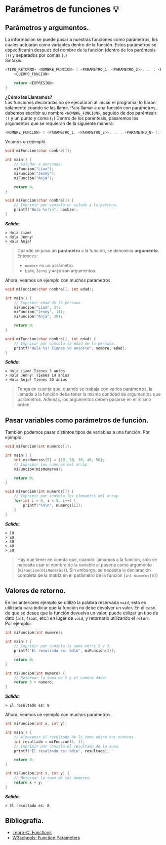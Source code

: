 # Parámetros de funciones 💡
## Parámetros y argumentos.
La información se puede pasar a nuestras funciones como parámetros, los cuales actuarán como variables dentro de la función. Estos parámetros se especificarán después del nombre de la función (dentro de los paréntesis `()`) y separados por comas (`,`)<br>
Sintaxis:
```c
<TIPO_RETORNO> <NOMBRE_FUNCION> ( <PARAMETRO_1, <PARAMETRO_2>>, .. , <PARAMETRO_N> ) {
    <CUERPO_FUNCION>

    return <EXPRESION>
}
```

**¿Cómo las Llamamos?**<br>
Las funciones declaradas no se ejecutarán al iniciar el programa; lo harán solamente cuando se las llame. Para llamar a una función con parámetros, debemos escribir su nombre `<NOMBRE_FUNCION>`, seguido de dos paréntesis `()` y un punto y coma (`;`) Dentro de los paréntesis, pasaremos los argumentos que se requieran de la siguiente manera:
```c
<NOMBRE_FUNCION> ( <PARAMETRO_1, <PARAMETRO_2>>, .. , <PARAMETRO_N> );
```

Veamos un ejemplo.
```c
void miFuncion(char nombre[]);

int main() {
    // Saludar a personas.
    miFuncion("Liam");
    miFuncion("Jenny");
    miFuncion("Anja");

    return 0;
}

void miFuncion(char nombre[]) {
    // Imprimir por consola un saludo a la persona.
    printf("Hola %s!\n", nombre);
}
```
***Salida***:
```
> Hola Liam!
> Hola Jenny!
> Hola Anja!
```
> Cuando se pasa un **parámetro** a la función, se denomina **argumento**. Entonces:
> - `nombre` es un parámetro.
> - `Liam`, `Jenny` y `Anja` son argumentos.

Ahora, veamos un ejemplo con muchos parametros.
```c
void miFuncion(char nombre[], int edad);

int main() {
    // Imprimir edad de la persona.
    miFuncion("Liam", 3);
    miFuncion("Jenny", 14);
    miFuncion("Anja", 30);

    return 0;
}

void miFuncion(char nombre[], int edad) {
    // Imprimir por consola la edad de la persona.
    printf("Hola %s! Tienes %d anios\n", nombre, edad);
}
```
***Salida***:
```
> Hola Liam! Tienes 3 anios
> Hola Jenny! Tienes 14 anios
> Hola Anja! Tienes 30 anios
```
> Tenga en cuenta que, cuando se trabaja con varios parámetros, la llamada a la función debe tener la misma cantidad de argumentos que parámetros. Además, los argumentos deben pasarse en el mismo orden.

## Pasar variables como parámetros de función.
También podemos pasar distintos tipos de variables a una función. Por ejemplo:
```c
void miFuncion(int numeros[]);

int main() {
    int misNumeros[5] = {10, 20, 30, 40, 50};
    // Imprimir los numeros del array.
    miFuncion(misNumeros);

    return 0;
}

void miFuncion(int numeros[]) {
    // Imprimir por consola los elementos del array.
    for(int i = 0, i < 5, i++) {
        printf("%d\n", numeros[i]);
    }
}
```
***Salida***:
```
> 10
> 20
> 30
> 40
> 50
```
> Hay que tener en cuenta que, cuando llamamos a la función, solo se necesita usar el nombre de la variable al pasarla como argumento (`miFuncion(misNumeros)`). Sin embargo, se necesita la declaración completa de la matriz en el parámetro de la función (`int numeros[5]`)

## Valores de retorno.
En los anteriores ejemplo se utilizó la palabra reservada `void`, esta es utilizada para indicar que la función no debe devolver un valor. En el caso de que se desee que la función devuelva un valor, puede utilizar un tipo de dato (`int`, `float`, etc.) en lugar de `void`, y retornarlo utilizando el `return`.<br>
Por ejemplo:
```c
int miFuncion(int numero);

int main() {
    // Imprimir por consola la suma entre 5 y 3.
    printf("El resultado es: %d\n", miFuncion(3));

    return 0;
}

int miFuncion(int numero) {
    // Retornar la suma de 5 y el numero dado.
    return 5 + numero;
}
```
***Salida***:
```
> El resultado es: 8
```

Ahora, veamos un ejemplo con muchos parametros.
```c
int miFuncion(int x, int y);

int main() {
    // Almacenar el resultado de la suma entre dos numeros.
    int resultado = miFuncion(5, 3);
    // Imprimir por consola el resultado de la suma.
    printf("El resultado es: %d\n", resultado);

    return 0;
}

int miFuncion(int x, int y) {
    // Retornar la suma de los numeros.
    return x + y;
}
```
***Salida***:
```
> El resultado es: 8
```

## Bibliografía.
- [Learn-C: Functions](https://www.learn-c.org/es/Functions)
- [W3schools: Function Parameters](https://www.w3schools.com/c/c_functions_parameters.php)